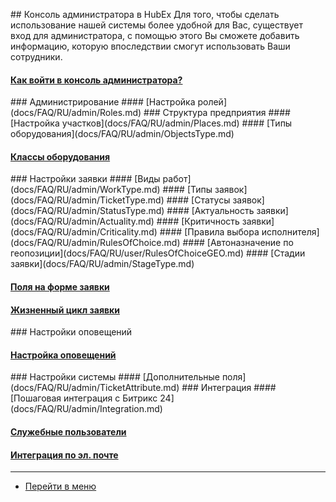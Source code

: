 <script type="text/javascript" >
   (function(m,e,t,r,i,k,a){m[i]=m[i]||function(){(m[i].a=m[i].a||[]).push(arguments)};
   m[i].l=1*new Date();k=e.createElement(t),a=e.getElementsByTagName(t)[0],k.async=1,k.src=r,a.parentNode.insertBefore(k,a)})
   (window, document, "script", "https://mc.yandex.ru/metrika/tag.js", "ym");
   ym('{{ site.yandex_metric }}', "init", {
        id:'{{ site.yandex_metric }}',
        clickmap:true,
        trackLinks:true,
        accurateTrackBounce:true,
        webvisor:true
   });
</script>
<noscript><div><img src="https://mc.yandex.ru/watch/'{{ site.yandex_metric }}'" style="position:absolute; left:-9999px;" alt="" /></div></noscript>
<!-- /Yandex.Metrika counter -->
<link rel="stylesheet" type="text/css" href="/assets/css/styles.css">
## Консоль администратора в HubEx
Для того, чтобы сделать использование нашей системы более удобной для Вас, существует вход для администратора, с помощью этого Вы сможете добавить информацию, которую впоследствии смогут использовать Ваши сотрудники.
<h4>
<a href="/docs/FAQ/RU/admin/HowToEnterTheAdmin.html">Как войти в консоль администратора?</a><span class="new-badge" title="23.09.2019"></span>
</h4>
### Администрирование
#### [Настройка ролей](docs/FAQ/RU/admin/Roles.md)
### Структура предприятия
#### [Настройка участков](docs/FAQ/RU/admin/Places.md)
#### [Типы оборудования](docs/FAQ/RU/admin/ObjectsType.md)
<h4>
<a href="/docs/FAQ/RU/admin/ObjectClass.html">Классы оборудования</a><span class="new-badge" title="05.02.2020"></span>
</h4>
### Настройки заявки
#### [Виды работ](docs/FAQ/RU/admin/WorkType.md)
#### [Типы заявок](docs/FAQ/RU/admin/TicketType.md)
#### [Статусы заявок](docs/FAQ/RU/admin/StatusType.md)
#### [Актуальность заявки](docs/FAQ/RU/admin/Actuality.md)
#### [Критичность заявки](docs/FAQ/RU/admin/Criticality.md)
#### [Правила выбора исполнителя](docs/FAQ/RU/admin/RulesOfChoice.md)
#### [Автоназначение по геопозиции](docs/FAQ/RU/user/RulesOfChoiceGEO.md)
#### [Стадии заявки](docs/FAQ/RU/admin/StageType.md)
<h4>
<a href="/docs/FAQ/RU/admin/ElementsOfInterface.html">Поля на форме заявки</a><span class="updated-badge" title="24.09.2019"></span>
</h4>
<h4>
<a href="/docs/FAQ/RU/admin/TicketLifeCycle.html">Жизненный цикл заявки</a><span class="updated-badge" title="10.03.2020"></span>
</h4>
### Настройки оповещений
<h4>
<a href="/docs/FAQ/RU/admin/Notifications.html">Настройка оповещений</a><span class="new-badge" title="03.12.2019"></span>
</h4>
### Настройки системы
#### [Дополнительные поля](docs/FAQ/RU/admin/TicketAttribute.md)
### Интеграция
#### [Пошаговая интеграция с Битрикс 24](docs/FAQ/RU/admin/Integration.md)
<h4>
<a href="/docs/FAQ/RU/admin/ServiceUsers.html">Служебные пользователи</a><span class="new-badge" title="18.02.2020"></span>
</h4>
<h4>
<a href="/docs/FAQ/RU/admin/TicketMail.html">Интеграция по эл. почте</a><span class="new-badge" title="23.01.2020"></span>
</h4>


____
- [Перейти в меню](http://wiki.hubex.ru)
